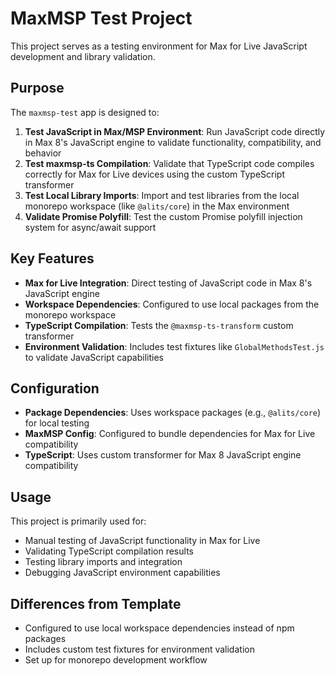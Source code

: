 # MaxMSP Test Project

This project serves as a testing environment for Max for Live JavaScript development and library validation.

## Purpose

The `maxmsp-test` app is designed to:

1. **Test JavaScript in Max/MSP Environment**: Run JavaScript code directly in Max 8's JavaScript engine to validate functionality, compatibility, and behavior
2. **Test maxmsp-ts Compilation**: Validate that TypeScript code compiles correctly for Max for Live devices using the custom TypeScript transformer
3. **Test Local Library Imports**: Import and test libraries from the local monorepo workspace (like `@alits/core`) in the Max environment
4. **Validate Promise Polyfill**: Test the custom Promise polyfill injection system for async/await support

## Key Features

- **Max for Live Integration**: Direct testing of JavaScript code in Max 8's JavaScript engine
- **Workspace Dependencies**: Configured to use local packages from the monorepo workspace
- **TypeScript Compilation**: Tests the `@maxmsp-ts-transform` custom transformer
- **Environment Validation**: Includes test fixtures like `GlobalMethodsTest.js` to validate JavaScript capabilities

## Configuration

- **Package Dependencies**: Uses workspace packages (e.g., `@alits/core`) for local testing
- **MaxMSP Config**: Configured to bundle dependencies for Max for Live compatibility
- **TypeScript**: Uses custom transformer for Max 8 JavaScript engine compatibility

## Usage

This project is primarily used for:
- Manual testing of JavaScript functionality in Max for Live
- Validating TypeScript compilation results
- Testing library imports and integration
- Debugging JavaScript environment capabilities

## Differences from Template

- Configured to use local workspace dependencies instead of npm packages
- Includes custom test fixtures for environment validation
- Set up for monorepo development workflow
